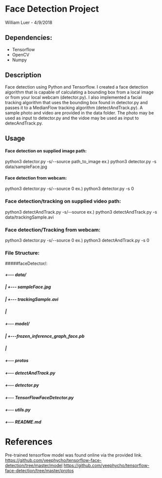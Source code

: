 # Face Detection Project
William Luer - 4/9/2018

## Dependencies:
   - Tensorflow
   - OpenCV
   - Numpy

## Description
Face detection using Python and Tensorflow. I created a face detection algorithm that is capable of calculating a bounding box from a local image or from your local webcam (detector.py). I also implemented a facial tracking algorithm that uses the bounding box found in detector.py and passes it to a MedianFlow tracking algorithm (detectAndTrack.py). A sample photo and video are provided in the data folder. The photo may be used as input to detector.py and the vidoe may be used as input to detecAndTrack.py.

## Usage
#### Face detection on supplied image path:
  python3 detector.py -s/--source path_to_image
  ex.) python3 detector.py -s data/sampleFace.jpg

#### Face detection from webcam:
  python3 detector.py -s/--source 0
  ex.) python3 detector.py -s 0

### Face detection/tracking on supplied video path:
  python3 detectAndTrack.py -s/--source <path>
  ex.) python3 detectAndTrack.py -s data/trackingSample.avi

### Face detection/Tracking from webcam:
  python3 detector.py -s/--source 0
  ex.) python3 detectAndTrack.py -s 0


### File Structure:
#####faceDetector/:
#####  +--- data/
#####  |  +--- sampleFace.jpg
#####  |  +--- trackingSample.avi
#####  |
#####  +--- model/
#####  |  +---frozen_inference_graph_face.pb
#####  |
#####  +--- protos
#####  +--- detectAndTrack.py
#####  +--- detector.py
#####  +--- TensorFlowFaceDetector.py
#####  +--- utils.py
#####  +--- README.md

# References
Pre-trained tensorflow model was found online via the provided link.
https://github.com/yeephycho/tensorflow-face-detection/tree/master/model
https://github.com/yeephycho/tensorflow-face-detection/tree/master/protos
